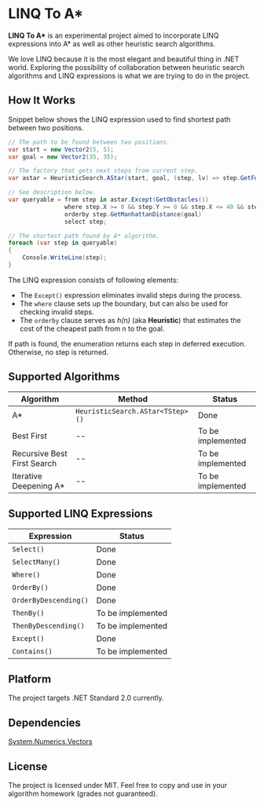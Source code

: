 # LINQ To A\*

**LINQ To A\*** is an experimental project aimed to incorporate LINQ expressions into A\* as well as other heuristic search algorithms.

We love LINQ because it is the most elegant and beautiful thing in .NET world. Exploring the possibility of collaboration between heuristic search algorithms and LINQ expressions is what we are trying to do in the project.

## How It Works

Snippet below shows the LINQ expression used to find shortest path between two positions.

```csharp
// The path to be found between two positions.
var start = new Vector2(5, 5);
var goal = new Vector2(35, 35);

// The factory that gets next steps from current step.
var astar = HeuristicSearch.AStar(start, goal, (step, lv) => step.GetFourDirections(1));

// See description below.
var queryable = from step in astar.Except(GetObstacles())
                where step.X >= 0 && step.Y >= 0 && step.X <= 40 && step.Y <= 40
                orderby step.GetManhattanDistance(goal)
                select step;

// The shortest path found by A* algorithm.
foreach (var step in queryable)
{
    Console.WriteLine(step);
}
```

The LINQ expression consists of following elements:

* The `Except()` expression eliminates invalid steps during the process.
* The `where` clause sets up the boundary, but can also be used for checking invalid steps.
* The `orderby` clause serves as *_h(n)_* (aka **Heuristic**) that estimates the cost of the cheapest path from n to the goal.

If path is found, the enumeration returns each step in deferred execution. Otherwise, no step is returned.

## Supported Algorithms

|Algorithm|Method|Status|
|----------|----------|----------|
|A\*|`HeuristicSearch.AStar<TStep>()`|Done|
|Best First|--|To be implemented|
|Recursive Best First Search|--|To be implemented|
|Iterative Deepening A\*|--|To be implemented|

## Supported LINQ Expressions

|Expression|Status|
|----------|----------|
|`Select()`|Done|
|`SelectMany()`|Done|
|`Where()`|Done|
|`OrderBy()`|Done|
|`OrderByDescending()`|Done|
|`ThenBy()`|To be implemented|
|`ThenByDescending()`|To be implemented|
|`Except()`|Done|
|`Contains()`|To be implemented|

## Platform

The project targets .NET Standard 2.0 currently.

## Dependencies

[System.Numerics.Vectors](https://www.nuget.org/packages/System.Numerics.Vectors/)

## License

The project is licensed under MIT. Feel free to copy and use in your algorithm homework (grades not guaranteed).
